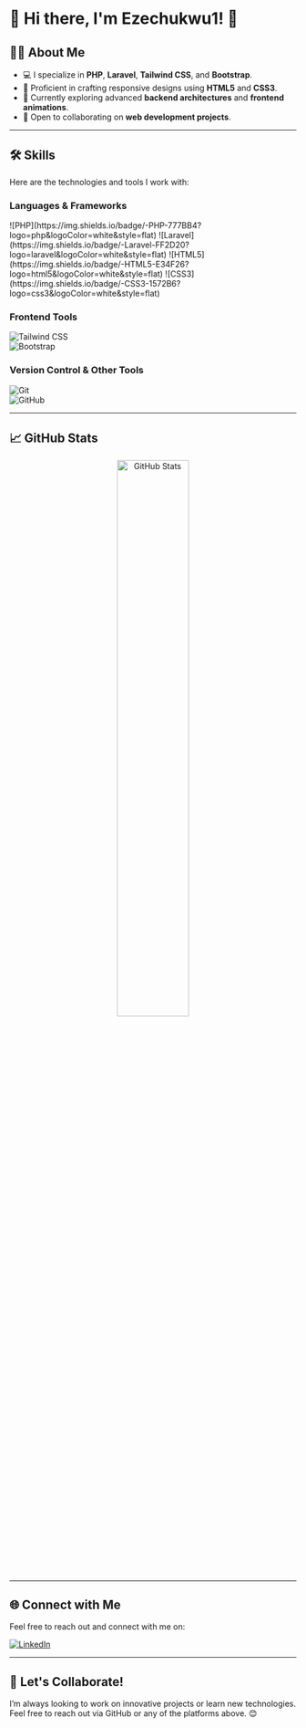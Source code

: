 # 🌟 Hi there, I'm Ezechukwu1! 👋  

## 👨‍💻 About Me  
- 💻 I specialize in **PHP**, **Laravel**, **Tailwind CSS**, and **Bootstrap**.  
- 🎨 Proficient in crafting responsive designs using **HTML5** and **CSS3**.  
- 🌱 Currently exploring advanced **backend architectures** and **frontend animations**.  
- 🤝 Open to collaborating on **web development projects**.  

---

## 🛠️ Skills  
Here are the technologies and tools I work with:  

### Languages & Frameworks  
<div flex>
  ![PHP](https://img.shields.io/badge/-PHP-777BB4?logo=php&logoColor=white&style=flat)  
![Laravel](https://img.shields.io/badge/-Laravel-FF2D20?logo=laravel&logoColor=white&style=flat)  
![HTML5](https://img.shields.io/badge/-HTML5-E34F26?logo=html5&logoColor=white&style=flat)  
![CSS3](https://img.shields.io/badge/-CSS3-1572B6?logo=css3&logoColor=white&style=flat)  
</div>

### Frontend Tools  
![Tailwind CSS](https://img.shields.io/badge/-Tailwind%20CSS-38B2AC?logo=tailwindcss&logoColor=white&style=flat)  
![Bootstrap](https://img.shields.io/badge/-Bootstrap-7952B3?logo=bootstrap&logoColor=white&style=flat)  


### Version Control & Other Tools  
![Git](https://img.shields.io/badge/-Git-F05032?logo=git&logoColor=white&style=flat)  
![GitHub](https://img.shields.io/badge/-GitHub-181717?logo=github&logoColor=white&style=flat)  

---

## 📈 GitHub Stats  
<div align="center">
  <img src="https://github-readme-stats.vercel.app/api?username=Ezechukwu1&show_icons=true&theme=radical" alt="GitHub Stats" width="50%" />
</div>

---

## 🌐 Connect with Me  
Feel free to reach out and connect with me on:  

[![LinkedIn](https://img.shields.io/badge/-LinkedIn-0A66C2?logo=linkedin&logoColor=white&style=flat)](https://www.linkedin.com/in/chiemelie-ezechukwu-853b54347)  
  


---

## 💬 Let's Collaborate!  
I’m always looking to work on innovative projects or learn new technologies. Feel free to reach out via GitHub or any of the platforms above. 😊  
